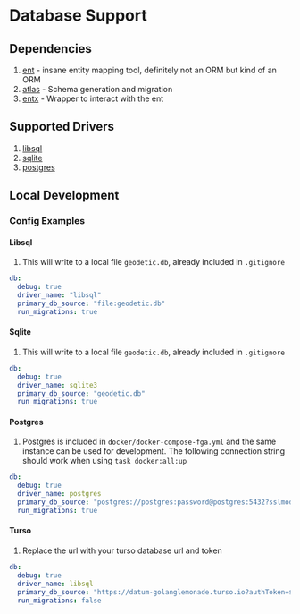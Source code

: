 # Database Support

## Dependencies

1. [ent](https://entgo.io/) - insane entity mapping tool, definitely not an ORM but kind of an ORM
1. [atlas](https://atlasgo.io/) - Schema generation and migration
1. [entx](https://github.com/datumforge/entx) - Wrapper to interact with the ent  

## Supported Drivers

1. [libsql](https://github.com/tursodatabase/libsql)
1. [sqlite](https://gitlab.com/cznic/sqlite)
1. [postgres](https://github.com/lib/pq)

## Local Development 

### Config Examples 

#### Libsql

1. This will write to a local file `geodetic.db`, already included in `.gitignore`

```yaml
db: 
  debug: true
  driver_name: "libsql"
  primary_db_source: "file:geodetic.db"
  run_migrations: true
```

#### Sqlite

1. This will write to a local file `geodetic.db`, already included in `.gitignore`

```yaml
db: 
  debug: true
  driver_name: sqlite3
  primary_db_source: "geodetic.db"
  run_migrations: true
```

#### Postgres

1. Postgres is included in `docker/docker-compose-fga.yml` and the same instance can be used for development. The following connection string should work when using `task docker:all:up`

```yaml
db: 
  debug: true
  driver_name: postgres
  primary_db_source: "postgres://postgres:password@postgres:5432?sslmode=disable"
  run_migrations: true
```

#### Turso

1. Replace the url with your turso database url and token

```yaml
db: 
  debug: true
  driver_name: libsql
  primary_db_source: "https://datum-golanglemonade.turso.io?authToken=$TURSO_TOKEN"  # set TURSO_TOKEN to value
  run_migrations: false
```
